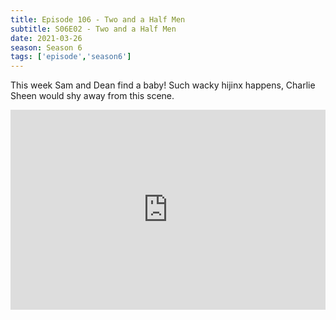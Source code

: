 ```yaml
---
title: Episode 106 - Two and a Half Men
subtitle: S06E02 - Two and a Half Men
date: 2021-03-26
season: Season 6
tags: ['episode','season6']
---
```


This week Sam and Dean find a baby! Such wacky hijinx happens, Charlie Sheen would shy away from this scene.

<iframe src="https://cast.rocks/player/27557/Supernatural-106-Two-and-a-Half-Men.mp3?episodeTitle=Episode%20106%20-%20Two%20and%20a%20Half%20Men&podcastTitle=Couple%20of%20Idjits&episodeDate=March%2027th%2C%202021&imageURL=https%3A%2F%2Fcast.rocks%2Fhosting%2F27557%2Ffeeds%2FCAURZ.jpg" style="border: none; min-height: 265px; max-height: 320px; max-width: 558px; min-width: 270px; width: 100%; height: 100%;" scrollbars="no"></iframe>
